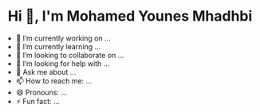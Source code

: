 
<h1 align="center">Hi 👋, I'm Mohamed Younes Mhadhbi</h1>


- 🔭 I’m currently working on ...
- 🌱 I’m currently learning ...
- 👯 I’m looking to collaborate on ...
- 🤔 I’m looking for help with ...
- 💬 Ask me about ...
- 📫 How to reach me: ...
- 😄 Pronouns: ...
- ⚡ Fun fact: ...


<p><img align="left" src="https://github-readme-stats.vercel.app/api/top-langs?username=shoxyouness&show_icons=true&locale=en&layout=compact" alt="" /></p>

<p>&nbsp;<img align="center" src="https://github-readme-stats.vercel.app/api?username=shoxyouness&show_icons=true&locale=en" alt="" /></p>

<p><img align="center" src="https://github-readme-streak-stats.herokuapp.com/?user=shoxyouness&" alt="" /></p>

